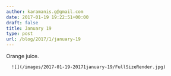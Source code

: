 ```yaml
---
author: karamanis.g@gmail.com
date: 2017-01-19 19:22:51+00:00
draft: false
title: January 19
type: post
url: /blog/2017/1/january-19
---
```


Orange juice.  


  
      ![](/images/2017-01-19-20171january-19/FullSizeRender.jpg)


